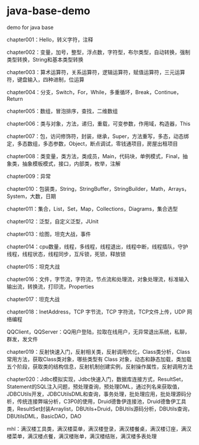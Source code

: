 # java-base-demo
demo for java base

chapter001：Hello，转义字符，注释

chapter002：变量，加号，整型，浮点数，字符型，布尔类型，自动转换，强制类型转换，String和基本类型转换

chapter003：算术运算符，关系运算符，逻辑运算符，赋值运算符，三元运算符，键盘输入，四种进制，位运算

chapter004：分支，Switch，For，While，多重循环，Break，Continue，Return

chapter005：数组，冒泡排序，查找，二维数组

chapter006：类与对象，方法，递归，重载，可变参数，作用域，构造器，This

chapter007：包，访问修饰符，封装，继承，Super，方法重写，多态，动态绑定，多态数组，多态参数，Object，断点调试，零钱通项目，房屋出租项目

chapter008：类变量，类方法，类成员，Main，代码块，单例模式，Final，抽象类，抽象模板模式，接口，内部类，枚举，注解

chapter009：异常

chapter010：包装类，String，StringBuffer，StringBuilder，Math，Arrays，System，大数，日期

chapter011：集合，List，Set，Map，Collections，Diagrams，集合选型

chapter012：泛型，自定义泛型，JUnit

chapter013：绘图，坦克大战，事件

chapter014：cpu数量，线程，多线程，线程退出，线程中断，线程插队，守护线程，线程状态，线程同步，互斥锁，死锁，释放锁

chapter015：坦克大战

chapter016：文件，字节流，字符流，节点流和处理流，对象处理流，标准输入输出流，转换流，打印流，Properties

chapter017：坦克大战

chapter018：InetAddress，TCP 字节流，TCP 字符流，TCP文件上传，UDP 网络编程

QQClient，QQServer：QQ用户登陆，拉取在线用户，无异常退出系统，私聊，群发，发文件

chapter019：反射快速入门，反射相关类，反射调用优化，Class类分析，Class常用方法，获取Class类对象，哪些类型有 Class 对象，动态和静态加载，类加载五个阶段，获取类的结构信息，反射机制创建实例，反射操作属性，反射调用方法

chapter020：Jdbc模拟实现，Jdbc快速入门，数据库连接方式，ResultSet，Statement的SQL注入问题，预处理查询，预处理DML，通过列名来获取值，JDBCUtils开发，JDBCUtilsDML和查询，事务处理，批处理应用，批处理源码分析，传统连接弊端分析，C3P0的使用，Druid德鲁伊连接池，Druid德鲁伊工具类，ResultSet封装Arraylist，DBUtils+Druid，DBUtils源码分析，DBUtils查询，DBUtilsDML，BasicDAO，DAO

mhl：满汉楼工具类，满汉楼菜单，满汉楼登录，满汉楼餐桌，满汉楼订座，满汉楼菜单，满汉楼点餐，满汉楼账单，满汉楼结账，满汉楼多表处理
